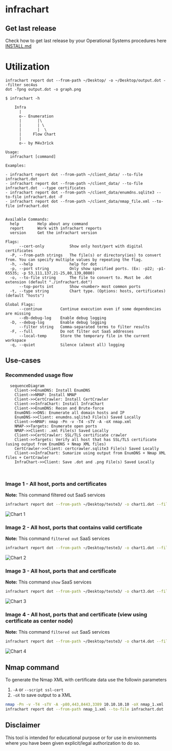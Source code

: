 # infrachart

## Get last release

Check how to get last release by your Operational Systems procedures here [INSTALL.md](https://github.com/helviojunior/infrachart/blob/main/INSTALL.md)


# Utilization

```
infrachart report dot --from-path ~/Desktop/ -o ~/Desktop/output.dot --filter sec4us
dot -Tpng output.dot -o graph.png
```


```
$ infrachart -h

    Infra
      |
      o-- Enumeration
      |       |\
      |       | \
      |       |  \
      |     Flow Chart
      |
      o-- by M4v3r1ck

Usage:
  infrachart [command]

Examples:

- infrachart report dot --from-path ~/client_data/ --to-file infrachart.dot
- infrachart report dot --from-path ~/client_data/ --to-file infrachart.dot  --type certificates
- infrachart report dot --from-path ~/client_data/enumdns.sqlite3 --to-file infrachart.dot -F
- infrachart report dot --from-path ~/client_data/nmap_file.xml --to-file infrachart.dot


Available Commands:
  help        Help about any command
  report      Work with infrachart reports
  version     Get the infrachart version

Flags:
      --cert-only           Show only host/port with digital certificates
  -P, --from-path strings   The file(s) or directory(ies) to convert from. You can specify multiple values by repeating the flag.
  -h, --help                help for dot
  -p, --port string         Only show specified ports. (Ex: -p22; -p1-65535; -p 53,111,137,21-25,80,139,8080)
  -o, --to-file string      The file to convert to. Must be .dot extension (default "./infrachart.dot")
      --top-ports int       Show <number> most common ports
  -t, --type string         Chart type. (Options: hosts, certificates) (default "hosts")

Global Flags:
      --continue        Continue execution even if some dependencies are missing
      --db-debug-log    Enable debug logging
  -D, --debug-log       Enable debug logging
      --filter string   Comma-separated terms to filter results
  -F, --full            Do not filter out SaaS addresses
      --local-temp      Store the temporary file in the current workspace
  -q, --quiet           Silence (almost all) logging

```

## Use-cases

### Recommended usage flow

```mermaid
  sequenceDiagram
    Client->>EnumDNS: Install EnumDNS
    Client->>NMAP: Install NMAP
    Client->>CertCrawler: Install CertCrawler
    Client->>InfraChart: Install InfraChart
    Client->>EnumDNS: Recon and Brute-force
    EnumDNS->>DNS: Enumerate all domain hosts and IP
    EnumDNS->>Client: enumdns.sqlite3 File(s) Saved Locally
    Client->>NMAP: nmap -Pn -v -T4 -sTV -A -oX nmap.xml
    NMAP->>Targets: Enumerate open ports
    NMAP->>Client: .xml File(s) Saved Locally
    Client->>CertCrawler: SSL/TLS certificate crawler
    Client->>Targets: Verify all host that has SSL/TLS certificate (using output from EnumDNS + Nmap XML files)
    CertCrawler->>Client: certcrawler.sqlite3 File(s) Saved Locally
    Client->>InfraChart: Sumarize using output from EnumDNS + Nmap XML files + CertCrawler
    InfraChart->>Client: Save .dot and .png File(s) Saved Locally
    
    
``` 

### Image 1 - All host, ports and certificates

**Note:** This command filtered out SaaS services

```bash
infrachart report dot --from-path ~/Desktop/teste3/ -o chart1.dot --filter sec4us --top-ports 1000
```

![Chart 1](https://github.com/helviojunior/infrachart/blob/main/images/chart1.png "chart 1")


### Image 2 - All host, ports that contains valid certificate

**Note:** This command `filtered out` SaaS services

```bash
infrachart report dot --from-path ~/Desktop/teste3/ -o chart1.dot --filter sec4us --top-ports 1000 --cert-only
```

![Chart 2](https://github.com/helviojunior/infrachart/blob/main/images/chart2.png "chart 2")


### Image 3 - All host, ports that and certificate

**Note:** This command `show` SaaS services

```bash
infrachart report dot --from-path ~/Desktop/teste3/ -o chart3.dot --filter sec4us --top-ports 1000 -F
```

![Chart 3](https://github.com/helviojunior/infrachart/blob/main/images/chart3.png "chart 3")


### Image 4 - All host, ports that and certificate (view using certificate as center node)

**Note:** This command `filtered out` SaaS services

```bash
infrachart report dot --from-path ~/Desktop/teste3/ -o chart4.dot --filter sec4us --top-ports 1000 --type certificates
```

![Chart 4](https://github.com/helviojunior/infrachart/blob/main/images/chart4.png "chart 4")


## Nmap command 

To generate the Nmap XML with certificate data use the followin parameters

1. `-A` or `--script ssl-cert`
2. `-oX` to save output to a XML

```bash
nmap -Pn -v -T4 -sTV -A -p80,443,8443,3389 10.10.10.10 -oX nmap_1.xml
infrachart report dot --from-path nmap_1.xml --to-file infrachart.dot
```

## Disclaimer

This tool is intended for educational purpose or for use in environments where you have been given explicit/legal authorization to do so.